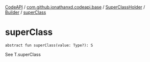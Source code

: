 [CodeAPI](../../../index.md) / [com.github.jonathanxd.codeapi.base](../../index.md) / [SuperClassHolder](../index.md) / [Builder](index.md) / [superClass](.)

# superClass

`abstract fun superClass(value: Type?): S`

See T.superClass

